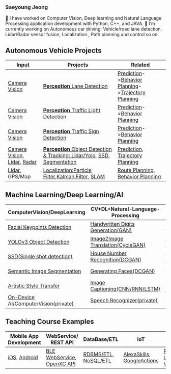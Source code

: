 ### Saeyoung Jeong

<!--
**tooth2/tooth2** is a ✨ _special_ ✨ repository because its `README.md` (this file) appears on your GitHub profile.
* 🔭 I’m currently working on Computer Vision, Natural Language Processing, and Deep learning (CNN, Le-Net5, VGG16/VGG19, NVIDIA archiecture, CNN with RNN, RNN/LSTM, GAN, DCGAN etc) Python, C++, and JAVA.
* 🌱 I’m currently learning Autonomous car driving - Lidar sensor fusion, Trajectory using Point cloud, Localization, Path planning and so on
* 👯 I’m looking to collaborate on ...
-->

🔭 I have worked on Computer Vision, Deep learning and Natural Language Processing application development with Python, C++, and JAVA. 
🌱 I’m currently working on Autonomous car driving; Vehicle/road lane detection, Lidar/Radar sensor fusion, Localization , Path planning and control so on.

<!--
|Autonomous Vehicle Projects |CV/NLP/DeepLearning Projects|Teaching Course Examples|
|---| ---| -- |
|[**Perception** Lane **Detection** ](https://github.com/tooth2/Lane_Line_Detection)|[Bike-sharing prediction](https://github.com/tooth2/Bike-Sharing-Prediction)| [iOS App](https://github.com/tooth2/iDrift_iOS)|
|[**Perception** Advanced Road Lane **Detection** ](https://github.com/tooth2/Road_Lane_Detection)|[Dog Breed Identification](https://github.com/tooth2/Dog-Breed-Identification)| [Android App](https://github.com/tooth2/iDrift_Android)|
|[**Perception** Traffic Sign Classification](https://github.com/tooth2/Traffic_Sign_Classification)|[Facial Expression Recognition](https://github.com/tooth2/Facial-Expression-Recognition) |[Alexa Skills](https://github.com/tooth2/Alexa-Skill)|
|[**Perception** Vehicle **Detection** (YOLO)](https://github.com/tooth2/Vehicle_Detection)|[Facial Keypoints Detection](https://github.com/tooth2/Facial-KeyPoints-Detection)|[Google Actions](https://github.com/tooth2/GoogleActions)|
| [**Perception** Traffic Light Classification](https://github.com/tooth2/Traffic-Light-Classification)|[Face Generation(DCGAN)](https://github.com/tooth2/Celeb-Face-Generation)|[RDBMS-ETL](https://github.com/tooth2/DM-RDBMS-ETL)|
| [ **SensorFusion** Extended Kalman Filter](https://github.com/tooth2/Extended-Kalman-Filter)|[Style Transfer](https://github.com/tooth2/Artistic-Style-Transfer) |[NoSQL-ETL](https://github.com/tooth2/DM-NoSQL-ETL)|
| [ **SensorFusion** Unscented Kalman Filter](https://github.com/tooth2/Unscented-Kalman-Filter)|[Image Captioning](https://github.com/tooth2/Automatic-Image-Captioning)| [Restful WebService API](https://github.com/tooth2/BeaconLocationService)|
| [ **Localization** Particle Filter](https://github.com/tooth2/Robot_Particle_Fillter)|[Sentiment Analysis](https://github.com/tooth2/Sentiment-Analysis) |[OpenXC API Integration](https://github.com/tooth2/TestOpenXC)|
| [**Localization** Landmark Detection (SLAM)](https://github.com/tooth2/Landmark-Detection-Tracking-SLAM) |[TV Script Generation](https://github.com/tooth2/TV-Script-Generation)|[On-Device AI/Speech Recognition(private)](https://github.com/tooth2/NLP-Android)|
|[**Localization** 2D Histogram Filter](https://github.com/tooth2/HistogramFilter)|[Planning - Driving Behavior Cloning](https://github.com/tooth2/Autonomous_Driving)|[On-Device AI/Computer Vision(private)](https://github.com/tooth2/OpenCV-Android)|
|[ **Planning** Driving Behavior Cloning](https://github.com/tooth2/Autonomous_Driving)|[Traffic Sign Classification](https://github.com/tooth2/Traffic_Sign_Classification) |[Machine Learning on AWS SageMaker](https://github.com/tooth2/sagemaker-deployment)|
|[ **Planning** Route Planning](https://github.com/tooth2/Path_Planning)|[Traffic Light Classification](https://github.com/tooth2/Traffic-Light-Classification)|[Vehicle Dashboard](https://github.com/tooth2/VehicleDashboard)|
|[ **Control** PID Controller](https://github.com/tooth2/PID_Controller)|[YOLOv3 Object Detection I](https://github.com/tooth2/YOLOv3-Pytorch)|[Vehicle Motion and Control Modeling](https://github.com/tooth2/VehicleModel)|
|[ **SensorFusion** 2D Lidar/Camera Vehicle Detection](https://github.com/tooth2/2D-Sensor-Fusion)|[YOLOv3 Object Detection II](https://github.com/tooth2/YOLOv3-Object-Detection)|[1D Localization](https://github.com/tooth2/1D-Localization)|
|[ **Perception** 2D Camera Vehicle Tracking](https://github.com/tooth2/2D-Collision-Prevention)|[SSD:Object Detection/Tracking](https://github.com/tooth2/SSD-Object-Detection)|[Kalman-Filter](https://github.com/tooth2/Kalman-Filter)|
|[ **SensorFusion** 3D Camera/Lidar Obstacle **Detection**](https://github.com/tooth2/3D-Sensor-Fusion)|[3D YOLO/DNN Object Detection](https://github.com/tooth2/3D-Sensor-Fusion)|[Vehicle Model-MPC](https://github.com/tooth2/Vehicle-Model-MPC)|
|[**SensorFusion** Lidar Obstacle **Detection**](https://github.com/tooth2/Lidar-Obstacle-Detection)|[Handwritten Digits Generation(GAN-MNIST)](https://github.com/tooth2/Handwritten-digits-generation/) |[OpenCV/2DFeatures Tutorial](https://github.com/tooth2/OpenCV-Object-Detection)|
|[**Perception** Multi Objects Detection/Tracking](https://github.com/tooth2/SSD-Object-Detection)|[House Number Recognition(DCGAN)](https://github.com/tooth2/House-Number-Recognition) |[2D-CFAR Radar Targer Generation/Detection](https://github.com/tooth2/2D-CFAR)|
|[**Perception** Scene Understanding](https://github.com/tooth2/Semantic-Segmentation) |[Image-To-Image Translation(CycleGAN)](https://github.com/tooth2/Image2Image-Translation)|[Robot-ROS Basic](https://github.com/tooth2/ROS_Basic)|

[Vehicle Detection(YOLO)](https://github.com/tooth2/Vehicle_Detection)-->

## Autonomous Vehicle Projects

|Input | Projects | Related| 
|--|--|--|
|[Camera Vision](https://github.com/tooth2/YOLOv3-Object-Detection) | [**Perception** Lane Detection](https://github.com/tooth2/Road_Lane_Detection) | [Prediction](https://github.com/tooth2/Unscented-Kalman-Filter)->[Behavior Planning](https://github.com/tooth2/Autonomous_Driving)->[Trajectory Planning](https://github.com/tooth2/Path_Planning) | 
|[Camera Vision](https://github.com/tooth2/Vehicle_Detection) | [**Perception** Traffic Light Detection](https://github.com/tooth2/Traffic-Light-Classification)|[Prediction](https://github.com/tooth2/Unscented-Kalman-Filter)->[Behavior Planning](https://github.com/tooth2/Autonomous_Driving)|
|[Camera Vision](https://github.com/tooth2/YOLOv3-Pytorch) | [**Perception** Traffic Sign Detection](https://github.com/tooth2/Traffic_Sign_Classification)|[Prediction](https://github.com/tooth2/Unscented-Kalman-Filter)->[Behavior Planning](https://github.com/tooth2/Autonomous_Driving)|
|[Camera Vision](https://github.com/tooth2/2D-Sensor-Fusion), [Lidar](https://github.com/tooth2/Lidar-Obstacle-Detection), [Radar](https://github.com/tooth2/2D-CFAR)|[**Perception** Object Detection & Tracking: Lidar/Yolo](https://github.com/tooth2/3D-Sensor-Fusion), [SSD](https://github.com/tooth2/SSD-Object-Detection), [Segmentation](https://github.com/tooth2/Semantic-Segmentation)|[Prediction](https://github.com/tooth2/Unscented-Kalman-Filter), [Trajectory Planning](https://github.com/tooth2/Path_Planning)|
|[Lidar](https://github.com/tooth2/Lidar-Obstacle-Detection), GPS/Map |[Localization:Particle Filter](https://github.com/tooth2/Robot_Particle_Fillter),[Kalman Filter](https://github.com/tooth2/Extended-Kalman-Filter), [SLAM](https://github.com/tooth2/Landmark-Detection-Tracking-SLAM) |[Route Planning](https://github.com/tooth2/Path_Planning), [Behavior Planning](https://github.com/tooth2/Autonomous_Driving) | 

<!--
- Perception 
    - Detection
        - [Road Lane Detection](https://github.com/tooth2/Road_Lane_Detection)
        - [Traffic Light Detection & Classification](https://github.com/tooth2/Traffic-Light-Classification)
        - [Traffic Sign Detection & Classification](https://github.com/tooth2/Traffic_Sign_Classification)
        - [Object Detection & Tracking](https://github.com/tooth2/3D-Sensor-Fusion)
            - [x] [YOLO Object Detection in Tensorflow/keras](https://github.com/tooth2/Vehicle_Detection)
            - [x] [YOLOv3 Object Detection in Pytorch](https://github.com/tooth2/YOLOv3-Pytorch)
            - [x] [YOLOv3 Object Detection C++](https://github.com/tooth2/YOLOv3-Object-Detection)
            - [x] [SSD(Single shot detection)](https://github.com/tooth2/SSD-Object-Detection)
            - [x] [Semantic Segmentation for Scene Understanding](https://github.com/tooth2/Semantic-Segmentation)
    - Localization
        - [Lidar/GPS+MAP Localization](https://github.com/tooth2/Robot_Particle_Fillter)
        - [x] [Histogram Filter](https://github.com/tooth2/HistogramFilter)
        - [x] [Kalman Filter](https://github.com/tooth2/Kalman-Filter)
        - [x] [Particle Filter](https://github.com/tooth2/Robot_Particle_Fillter)
        - [x] [Extended Kalman Filter](https://github.com/tooth2/Extended-Kalman-Filter)
        - [x] [Unscented Kalman Filter](https://github.com/tooth2/Unscented-Kalman-Filter)
        - [x] [SLAM](https://github.com/tooth2/Landmark-Detection-Tracking-SLAM)
- Planning 
    - [Route Planning](https://github.com/tooth2/Path_Planning)
    - [Prediction](https://github.com/tooth2/Unscented-Kalman-Filter)
    - [Behavior Planning](https://github.com/tooth2/Autonomous_Driving)
    - [Trajectory Planning](https://github.com/tooth2/Path_Planning)
--> 
## Machine Learning/Deep Learning/AI 
| ComputerVision/DeepLearning | CV+DL+Natural-Language-Processing | NLP/DeepLearning |
|--|--|--|
|[Facial Keypoints Detection](https://github.com/tooth2/Facial-KeyPoints-Detection)|[Handwritten Digits Generation(GAN)](https://github.com/tooth2/Handwritten-digits-generation/) |[Sentiment Analysis(RNN)](https://github.com/tooth2/Sentiment-Analysis) |
|[YOLOv3 Object Detection](https://github.com/tooth2/YOLOv3-Pytorch) |[Image2Image Translation(CycleGAN)](https://github.com/tooth2/Image2Image-Translation) |[Spam Detector(Naive Bayesian)](https://github.com/tooth2/nlp-spam-detector)|
|[SSD(Single shot detection)](https://github.com/tooth2/SSD-Object-Detection)| [House Number Recognition(DCGAN)](https://github.com/tooth2/House-Number-Recognition) |[Part-of-Speech Tagger(HMM)](https://github.com/tooth2/PartofSpeechTagging)|
|[Semantic Image Segmentation](https://github.com/tooth2/Semantic-Segmentation)| [Generating Faces(DCGAN)](https://github.com/tooth2/Celeb-Face-Generation) |[TV Script Generation(RNN/LSTM)](https://github.com/tooth2/TV-Script-Generation) |
|[Artistic Style Transfer](https://github.com/tooth2/Artistic-Style-Transfer)| [Image Captioning(CNN/RNN/LSTM)](https://github.com/tooth2/Automatic-Image-Captioning)|[Machine Translation(RNN/LSTM)](https://github.com/tooth2/Machine-Translation) |
|[On-Device AI/ComputerVision(private)](https://github.com/tooth2/OpenCV-Android)|[Speech Recognizer(private)](https://github.com/tooth2/Speech-Recognizer)|[On-Device AI/SpeechRecognition(private)](https://github.com/tooth2/NLP-Android)|

<!--
- [Object Detection & Tracking](https://github.com/tooth2/3D-Sensor-Fusion)
    - [x] [YOLO Object Detection in tesnforflow](https://github.com/tooth2/Vehicle_Detection)
    - [x] [YOLOv3 Object Detection in Pytorch](https://github.com/tooth2/YOLOv3-Pytorch)
    - [x] [YOLOv3 Object Detection C++](https://github.com/tooth2/YOLOv3-Object-Detection)
    - [x] [SSD(Single shot detection)](https://github.com/tooth2/SSD-Object-Detection)
    - [x] [Semantic Segmentation for Scene Understanding](https://github.com/tooth2/Semantic-Segmentation)
- Computer Vision/Deep-Learning Project
    * [Facial Keypoints Detection](https://github.com/tooth2/Facial-KeyPoints-Detection) 
    * [Generating Faces(DCGAN)](https://github.com/tooth2/Celeb-Face-Generation)
    * [Image-To-Image Translation(CycleGAN)](https://github.com/tooth2/Image2Image-Translation)
    * [Autonous Driving by Learning Human Behavior](https://github.com/tooth2/Autonomous_Driving)
    * [Object Detection & Tracking](https://github.com/tooth2/3D-Sensor-Fusion)
        - [x] [YOLO Object Detection in tesnforflow](https://github.com/tooth2/YOLOv3-Object-Detection)
        - [x] [YOLOv3 Object Detection in Pytorch](https://github.com/tooth2/YOLOv3-Pytorch)
        - [x] [YOLOv3 Object Detection C++](https://github.com/tooth2/YOLOv3-Object-Detection)
        - [x] [SSD(Single shot detection)](https://github.com/tooth2/SSD-Object-Detection)
        - [x] [Semantic Segmentation for Scene Understanding](https://github.com/tooth2/Semantic-Segmentation)
- Natural-Lanuage-Processing Project 
    * [Sentiment Analysis](https://github.com/tooth2/Sentiment-Analysis)
    * [TV Script Generation](https://github.com/tooth2/TV-Script-Generation)
    * [Image Captioning](https://github.com/tooth2/Automatic-Image-Captioning) 
    * [Alexa Skill](https://github.com/tooth2/Alexa-Skill)
    * [Google Actions](https://github.com/tooth2/GoogleActions)
    * [Sleep Daemon](https://github.com/tooth2/SleepDaemon)
- Mixed
    * [Bike-sharing prediction(Basic NN)](https://github.com/tooth2/Bike-Sharing-Prediction)
    * [Dog Breed Identification(CNN)](https://github.com/tooth2/Dog-Breed-Identification) 
    * [Facial Expression Recognition(CNN)](https://github.com/tooth2/Facial-Expression-Recognition)
    * [On-Device AI/Computer Vision(private)](https://github.com/tooth2/OpenCV-Android)
    * [On-Device AI/Speech Recognition(private)](https://github.com/tooth2/NLP-Android)
    * [Speech Recognizer(private)](https://github.com/tooth2/Speech-Recognizer)
    * 
-->
## Teaching Course Examples 
| Mobile App Development | WebService/ REST API| DataBase/ETL | IoT | ROS/Localization | 
|--- | --| --|--| --| 
|[iOS](https://github.com/tooth2/iDrift_iOS), [Android](https://github.com/tooth2/iDrift_Android) |[BLE WebService](https://github.com/tooth2/BeaconLocationService), [OpenXC API](https://github.com/tooth2/TestOpenXC) |[RDBMS/ETL](https://github.com/tooth2/DM-RDBMS-ETL), [NoSQL/ETL](https://github.com/tooth2/DM-NoSQL-ETL) | [AlexaSkills](https://github.com/tooth2/Alexa-Skill), [GoogleActions](https://github.com/tooth2/GoogleActions)|[Robot/ROS](https://github.com/tooth2/ROS_Basic), [Localization](https://github.com/tooth2/1D-Localization), [VehicleModel/Trajectory](https://github.com/tooth2/VehicleModel)|

